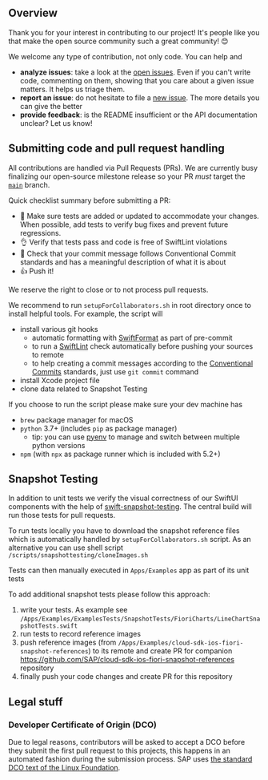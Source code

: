## Overview

Thank you for your interest in contributing to our project! It's people like you that make the open source community such a great community! 😊

We welcome any type of contribution, not only code. You can help and 
- **analyze issues**: take a look at the [open issues](https://github.com/SAP/cloud-sdk-ios-fiori/issues?state=open). Even if you can't write code, commenting on them, showing that you care about a given issue matters. It helps us triage them.
- **report an issue**: do not hesitate to file a  [new issue](https://github.com/SAP/cloud-sdk-ios-fiori/issues/new). The more details you can give the better
- **provide feedback**: is the README insufficient or the API documentation unclear? Let us know!

## Submitting code and pull request handling

All contributions are handled via Pull Requests (PRs). We are currently busy finalizing our open-source milestone release so your PR _must_ target the [`main`](https://github.com/SAP/cloud-sdk-ios-fiori/tree/main) branch.

Quick checklist summary before submitting a PR:

* 🔎 Make sure tests are added or updated to accommodate your changes. When possible, add tests to verify bug fixes and prevent future regressions.
* 👌 Verify that tests pass and code is free of SwiftLint violations 
* 📖 Check that your commit message follows Conventional Commit standards and has a meaningful description of what it is about
* 👍 Push it!

We reserve the right to close or to not process pull requests.

We recommend to run `setupForCollaborators.sh` in root directory once to install helpful tools. For example, the script will
- install various git hooks
  - automatic formatting with [SwiftFormat](https://github.com/nicklockwood/SwiftFormat) as part of pre-commit
  - to run a [SwiftLint](https://github.com/realm/SwiftLint) check automatically before pushing your sources to remote
  - to help creating a commit messages according to the [Conventional Commits](https://www.conventionalcommits.org/en/v1.0.0/) standards, just use `git commit` command
- install Xcode project file
- clone data related to Snapshot Testing

If you choose to run the script please make sure your dev machine has
- `brew` package manager for macOS
- `python` 3.7+ (includes `pip` as package manager)
  - tip: you can use [pyenv](https://github.com/pyenv/pyenv) to manage and switch between multiple python versions
- `npm` (with `npx` as package runner which is included with 5.2+)

## Snapshot Testing

In addition to unit tests we verify the visual correctness of our SwiftUI components with the help of [swift-snapshot-testing](https://github.com/pointfreeco/swift-snapshot-testing). The central build will run those tests for pull requests.

To run tests locally you have to download the snapshot reference files which is automatically handled by `setupForCollaborators.sh` script. As an alternative you can use shell script `/scripts/snapshottesting/cloneImages.sh`

Tests can then manually executed in `Apps/Examples` app as part of its unit tests

To add additional snapshot tests please follow this approach:
1. write your tests. As example see `/Apps/Examples/ExamplesTests/SnapshotTests/FioriCharts/LineChartSnapshotTests.swift`
2. run tests to record reference images
3. push reference images (from `/Apps/Examples/cloud-sdk-ios-fiori-snapshot-references`) to its remote and create PR for companion  https://github.com/SAP/cloud-sdk-ios-fiori-snapshot-references repository
4. finally push your code changes and create PR for this repository

## Legal stuff

### Developer Certificate of Origin (DCO)

Due to legal reasons, contributors will be asked to accept a DCO before they submit the first pull request to this projects, this happens in an automated fashion during the submission process. SAP uses [the standard DCO text of the Linux Foundation](https://developercertificate.org/).
